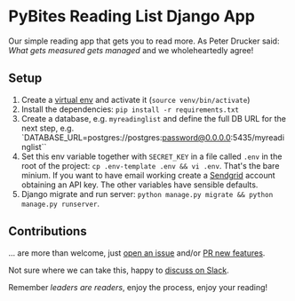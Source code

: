 # PyBites Reading List Django App

Our simple reading app that gets you to read more. As Peter Drucker said: _What gets measured gets managed_ and we wholeheartedly agree!

## Setup

1. Create a [virtual env](https://pybit.es/the-beauty-of-virtualenv.html) and activate it (`source venv/bin/activate`)
2. Install the dependencies: `pip install -r requirements.txt`
3. Create a database, e.g. `myreadinglist` and define the full DB URL for the next step, e.g. `DATABASE_URL=postgres://postgres:password@0.0.0.0:5435/myreadinglist``
4. Set this env variable together with `SECRET_KEY` in a file called `.env` in the root of the project: `cp .env-template .env && vi .env`. That's the bare minium. If you want to have email working create a [Sendgrid](https://sendgrid.com/) account obtaining an API key. The other variables have sensible defaults.
5. Django migrate and run server: `python manage.py migrate && python manage.py runserver`.

## Contributions

... are more than welcome, just [open an issue](https://github.com/pybites/pbreadinglist/issues) and/or [PR new features](https://github.com/pybites/pbreadinglist/pulls). 

Not sure where we can take this, happy to [discuss on Slack](https://codechalleng.es/settings/). 

Remember _leaders are readers_, enjoy the process, enjoy your reading!
